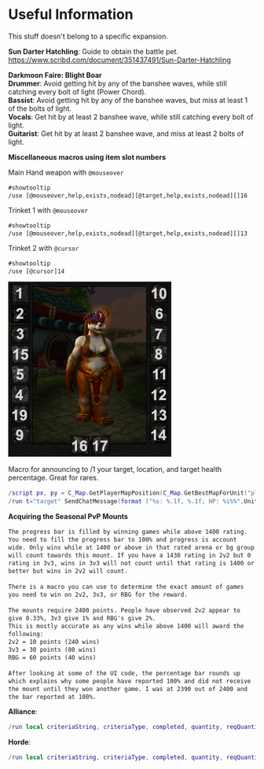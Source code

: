 # Useful Information
This stuff doesn't belong to a specific expansion.

**Sun Darter Hatchling**: Guide to obtain the battle pet.<br/>
<https://www.scribd.com/document/351437491/Sun-Darter-Hatchling>

**__Darkmoon Faire:  Blight Boar__**<br/>
**Drummer**:  Avoid getting hit by any of the banshee waves, while still catching every bolt of light (Power Chord).<br/>
**Bassist**:  Avoid getting hit by any of the banshee waves, but miss at least 1 of the bolts of light.<br/>
**Vocals**:  Get hit by at least 2 banshee wave, while still catching every bolt of light.<br/>
**Guitarist**:  Get hit by at least 2 banshee wave, and miss at least 2 bolts of light.<br/>

**Miscellaneous macros using item slot numbers**

Main Hand weapon with `@mouseover`
```
#showtooltip
/use [@mouseover,help,exists,nodead][@target,help,exists,nodead][]16
```

Trinket 1 with `@mouseover`
```
#showtooltip
/use [@mouseover,help,exists,nodead][@target,help,exists,nodead][]13
```

Trinket 2 with `@cursor`
```
#showtooltip
/use [@cursor]14
```
<img src="item-slots.png">

Macro for announcing to /1 your target, location, and target health percentage.  Great for rares.
```Lua
/script px, py = C_Map.GetPlayerMapPosition(C_Map.GetBestMapForUnit("player"), "player"):GetXY()
/run t="target" SendChatMessage(format ("%s: %.1f, %.1f; HP: %i%%",UnitName(t),px*100,py*100,(UnitHealth(t)/UnitHealthMax(t)*100)),  "CHANNEL", nil, 1);
```

**Acquiring the Seasonal PvP Mounts**
```
The progress bar is filled by winning games while above 1400 rating. You need to fill the progress bar to 100% and progress is account wide. Only wins while at 1400 or above in that rated arena or bg group will count towards this mount. If you have a 1430 rating in 2v2 but 0 rating in 3v3, wins in 3v3 will not count until that rating is 1400 or better but wins in 2v2 will count.

There is a macro you can use to determine the exact amount of games you need to win on 2v2, 3v3, or RBG for the reward.

The mounts require 2400 points. People have observed 2v2 appear to give 0.33%, 3v3 give 1% and RBG's give 2%.
This is mostly accurate as any wins while above 1400 will award the following:
2v2 = 10 points (240 wins)
3v3 = 30 points (80 wins)
RBG = 60 points (40 wins)

After looking at some of the UI code, the percentage bar rounds up which explains why some people have reported 100% and did not receive the mount until they won another game. I was at 2390 out of 2400 and the bar reported at 100%.
```

**Alliance**:
```lua
/run local criteriaString, criteriaType, completed, quantity, reqQuantity, charName, flags, assetID, quantityString = GetAchievementCriteriaInfo(13137, 1); print('Progress:' ,quantity,' out of ',reqQuantity)
```
**Horde**:
```lua
/run local criteriaString, criteriaType, completed, quantity, reqQuantity, charName, flags, assetID, quantityString = GetAchievementCriteriaInfo(13136, 1); print('Progress:' ,quantity,' out of ',reqQuantity)
```
